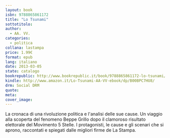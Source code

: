 ```yaml
---
layout: book
isbn: 9788865861172
title: "Lo Tsunami"
sottotitolo:
author:
  - AA. VV. 
categories:
  - politica
collana: lastampa
price: 1.99€
format: epub
lang: italiano
date: 2013-03-05
state: catalogo
bookrepublic: http://www.bookrepublic.it/book/9788865861172-lo-tsunami/
kindle: http://www.amazon.it/Lo-Tsunami-AA-VV-ebook/dp/B00BPC7HU8/
drm: Social DRM
quote:
meta:
cover_image:
---
```

La cronaca di una rivoluzione politica e l'analisi delle sue cause. Un viaggio alla scoperta del fenomeno Beppe Grillo dopo il clamoroso risultato elettorale del Movimento 5 Stelle. I protagonisti, le cause e gli scenari che si aprono, raccontati e spiegati dalle migliori firme de La Stampa.
